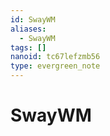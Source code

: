 ```yaml
---
id: SwayWM
aliases:
  - SwayWM
tags: []
nanoid: tc67lefzmb56
type: evergreen_note
---
```


# SwayWM

